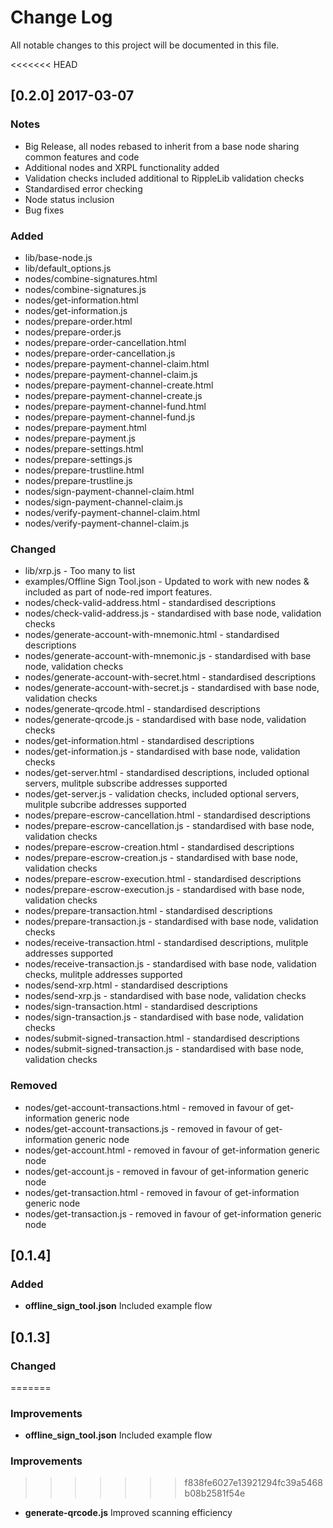# Change Log

All notable changes to this project will be documented in this file.

<<<<<<< HEAD
## [0.2.0] 2017-03-07

### Notes
- Big Release, all nodes rebased to inherit from a base node sharing common features and code
- Additional nodes and XRPL functionality added
- Validation checks included additional to RippleLib validation checks
- Standardised error checking
- Node status inclusion
- Bug fixes

### Added
- lib/base-node.js
- lib/default_options.js
- nodes/combine-signatures.html
- nodes/combine-signatures.js
- nodes/get-information.html
- nodes/get-information.js
- nodes/prepare-order.html
- nodes/prepare-order.js
- nodes/prepare-order-cancellation.html
- nodes/prepare-order-cancellation.js
- nodes/prepare-payment-channel-claim.html
- nodes/prepare-payment-channel-claim.js
- nodes/prepare-payment-channel-create.html
- nodes/prepare-payment-channel-create.js
- nodes/prepare-payment-channel-fund.html
- nodes/prepare-payment-channel-fund.js
- nodes/prepare-payment.html
- nodes/prepare-payment.js
- nodes/prepare-settings.html
- nodes/prepare-settings.js
- nodes/prepare-trustline.html
- nodes/prepare-trustline.js
- nodes/sign-payment-channel-claim.html
- nodes/sign-payment-channel-claim.js
- nodes/verify-payment-channel-claim.html
- nodes/verify-payment-channel-claim.js

### Changed
- lib/xrp.js - Too many to list
- examples/Offline Sign Tool.json - Updated to work with new nodes & included as part of node-red import features.
- nodes/check-valid-address.html - standardised descriptions
- nodes/check-valid-address.js - standardised with base node, validation checks
- nodes/generate-account-with-mnemonic.html - standardised descriptions
- nodes/generate-account-with-mnemonic.js - standardised with base node, validation checks
- nodes/generate-account-with-secret.html - standardised descriptions
- nodes/generate-account-with-secret.js - standardised with base node, validation checks
- nodes/generate-qrcode.html - standardised descriptions
- nodes/generate-qrcode.js - standardised with base node, validation checks
- nodes/get-information.html - standardised descriptions
- nodes/get-information.js - standardised with base node, validation checks
- nodes/get-server.html - standardised descriptions, included optional servers, mulitple subscribe addresses supported
- nodes/get-server.js - validation checks, included optional servers, mulitple subcribe addresses supported
- nodes/prepare-escrow-cancellation.html - standardised descriptions
- nodes/prepare-escrow-cancellation.js - standardised with base node, validation checks
- nodes/prepare-escrow-creation.html - standardised descriptions
- nodes/prepare-escrow-creation.js - standardised with base node, validation checks
- nodes/prepare-escrow-execution.html - standardised descriptions
- nodes/prepare-escrow-execution.js - standardised with base node, validation checks
- nodes/prepare-transaction.html - standardised descriptions
- nodes/prepare-transaction.js - standardised with base node, validation checks
- nodes/receive-transaction.html - standardised descriptions, mulitple addresses supported
- nodes/receive-transaction.js - standardised with base node, validation checks, mulitple addresses supported
- nodes/send-xrp.html - standardised descriptions
- nodes/send-xrp.js - standardised with base node, validation checks
- nodes/sign-transaction.html - standardised descriptions
- nodes/sign-transaction.js - standardised with base node, validation checks
- nodes/submit-signed-transaction.html - standardised descriptions
- nodes/submit-signed-transaction.js - standardised with base node, validation checks

### Removed
- nodes/get-account-transactions.html - removed in favour of get-information generic node
- nodes/get-account-transactions.js - removed in favour of get-information generic node
- nodes/get-account.html - removed in favour of get-information generic node
- nodes/get-account.js - removed in favour of get-information generic node
- nodes/get-transaction.html - removed in favour of get-information generic node
- nodes/get-transaction.js - removed in favour of get-information generic node


## [0.1.4]

### Added

- **offline_sign_tool.json** Included example flow

## [0.1.3]

### Changed
=======
<a name="0.1.4"></a>

### Improvements

- **offline_sign_tool.json** Included example flow

<a name="0.1.3"></a>

### Improvements
>>>>>>> f838fe6027e13921294fc39a5468b08b2581f54e

- **generate-qrcode.js** Improved scanning efficiency
